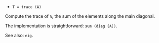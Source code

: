 * `T = trace (A)`

Compute the trace of `A`, the sum of the elements along the main
diagonal.

The implementation is straightforward: `sum (diag (A))`.

See also: `eig`.
